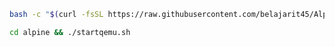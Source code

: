 ```BASH
bash -c "$(curl -fsSL https://raw.githubusercontent.com/belajarit45/AlpineInstall/main/termux-setup.sh)"
```
```BASH
cd alpine && ./startqemu.sh
```
